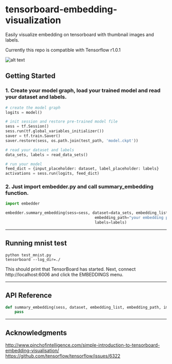 # tensorboard-embedding-visualization
Easily visualize embedding on tensorboard with thumbnail images and labels.

Currently this repo is compatible with Tensorflow r1.0.1

![alt text](https://raw.githubusercontent.com/jireh-father/tensorboard-embedding-visualization/master/mnist_embedding_visualization.jpg)


## Getting Started

### 1. Create your model graph, load your trained model and read your dataset and labels.
```python
# create the model graph
logits = model()

# init session and restore pre-trained model file
sess = tf.Session()
sess.run(tf.global_variables_initializer())
saver = tf.train.Saver()
saver.restore(sess, os.path.join(test_path, 'model.ckpt'))

# read your dataset and labels
data_sets, labels = read_data_sets()

# run your model
feed_dict = {input_placeholder: dataset, label_placeholder: labels}
activations = sess.run(logits, feed_dict)

```


### 2. Just import embedder.py and call summary_embedding function.
```python
import embedder

embedder.summary_embedding(sess=sess, dataset=data_sets, embedding_list=[activations],
                                       embedding_path="your embedding path", image_size=your_image_size, channel=3,
                                       labels=labels)
```


---


## Running mnist test

```shell
python test_mnist.py
tensorboard --log_dir=./
```

This should print that TensorBoard has started. Next, connect http://localhost:6006 and click the EMBEDDINGS menu.


---


## API Reference

```python
def summary_embedding(sess, dataset, embedding_list, embedding_path, image_size, channel=3, labels=None):
    pass

```


---


## Acknowledgments
http://www.pinchofintelligence.com/simple-introduction-to-tensorboard-embedding-visualisation/
https://github.com/tensorflow/tensorflow/issues/6322


